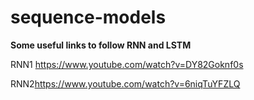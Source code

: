 # sequence-models

**Some useful links to follow RNN and LSTM**

RNN1 <https://www.youtube.com/watch?v=DY82Goknf0s>

RNN2<https://www.youtube.com/watch?v=6niqTuYFZLQ>

